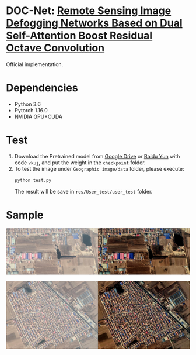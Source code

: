 # DOC-Net: [Remote Sensing Image Defogging Networks Based on Dual Self-Attention Boost Residual Octave Convolution](https://www.mdpi.com/2072-4292/13/16/3104/htm)
Official implementation.
# Dependencies
- Python 3.6
- Pytorch 1.16.0
- NVIDIA GPU+CUDA
# Test
1. Download the Pretrained model from [Google Drive](https://drive.google.com/file/d/1ivzPoQyw8mykQFFuwgqLzWVst44vCmGY/view?usp=sharing) or [Baidu Yun](https://pan.baidu.com/s/1bOEi9yeKIcc4qDPp6uyzdA) with code `vkuj`, and put the weight in the `checkpoint` folder.
2. To test the image under `Geographic image/data` folder, please execute:
    ```bash
    python test.py
    ```
    The result will be save in `res/User_test/user_test` folder.

# Sample

![](fig/('019.jpg',)_00000.jpg)

![](fig/('025.jpg',)_00001.jpg)
